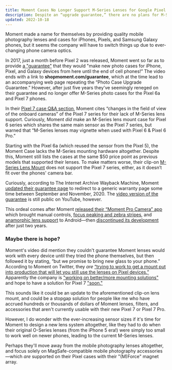 ```yaml
---
title: Moment Cases No Longer Support M-Series Lenses for Google Pixel Phones
description: Despite an “upgrade guarantee,” there are no plans for M-Series photo cases for Pixel 7
updated: 2022-10-18
---
```


Moment made a name for themselves by providing quality mobile photography lenses and cases for iPhones, Pixels, and Samsung Galaxy phones, but it seems the company will have to switch things up due to ever-changing phone camera optics.

In 2017, just a month before Pixel 2 was released, Moment went so far as to provide [a "guarantee"](https://www.youtube.com/watch?v=j1fwXPVr_jY) that they would "make new photo cases for iPhone, Pixel, and Galaxy devices from here until the end of cell phones!” The video ends with a link to **shopmoment.com/guarantee**, which at the time lead to an accompanying web page repeating the “Photo Case Upgrade Guarantee.” However, after just five years they've seemingly reneged on their guarantee and no longer offer M-Series photo cases for the Pixel 6a and Pixel 7 phones.

In their [Pixel 7 case Q&A section](https://www.shopmoment.com/products/moment-case-for-pixel-7-with-mforce/7-black), Moment cites “changes in the field of view of the onboard cameras” of the Pixel 7 series for their lack of M-Series lens support. Curiously, Moment _did_ make an M-Series lens mount case for Pixel 6 series which shares the same main sensor as the Pixel 7 series, but warned that “M-Series lenses may vignette when used with Pixel 6 & Pixel 6 Pro.”

Starting with the Pixel 6a (which reused the sensor from the Pixel 5), the Moment Case lacks the M-Series mounting hardware altogether. Despite this, Moment still lists the cases at the same $50 price point as previous models that supported their lenses. To make matters worse, their clip-on [M-Series Lens Mount](https://www.shopmoment.com/products/m-series-lens-mount/) does not support the Pixel 7 series, either, as it doesn’t fit over the phones' camera bar.

Curiously, according to The Internet Archive Wayback Machine, Moment [updated their guarantee page](http://web.archive.org/web/20201112030605/https://www.shopmoment.com/guarantee) to redirect to a generic warranty page some time between September and November, 2020. The [video version of the guarantee](https://www.youtube.com/watch?v=j1fwXPVr_jY) is still public on YouTube, however.

This ordeal comes after Moment [released their “Moment Pro Camera” app](https://www.androidpolice.com/2018/07/10/moment-camera-app-brings-advanced-camera-controls-raw-mode-lightweight-ui/) which brought manual controls, [focus peaking and zebra stripes](https://www.androidpolice.com/2019/05/01/moment-pro-camera-update-adds-focus-peaking-and-zebra-stripes-celebrates-with-15-off-sale-on-gear/), and [anamorphic lens support](https://www.androidpolice.com/2019/07/02/moment-pro-camera-app-anamorphic-desqueeze/) to Android—then [discontinued its development](https://www.androidpolice.com/2020/02/28/moment-kills-its-android-camera-app-cites-constantly-changing-software-and-hardware/) after just two years.

### Maybe there is hope?

Moment's video did mention they couldn't guarantee Moment lenses would work with every device until they tried the phone themselves, but then followed it by stating, “but we promise to bring new glass to your phone.” According to Moment on Twitter, they _are_ [“trying to work to get a mount put into production that will let you still use the lenses on Pixel devices.”](https://twitter.com/moment/status/1582452959723499521) Apparently the company is ["working on better/more mounting solutions"](https://twitter.com/moment/status/1582463876393623552) and hope to have a solution for Pixel 7 ["soon."](https://twitter.com/moment/status/1582464002260865024)

This sounds like it could be an update to the aforementioned clip-on lens mount, and could be a stopgap solution for people like me who have accrued hundreds or thousands of dollars of Moment lenses, filters, and accessories that aren't currently usable with their new Pixel 7 or Pixel 7 Pro.

However, I do wonder with the ever-increasing sensor sizes if it's time for Moment to design a new lens system altogether, like they had to do when their original O-Series lenses (from the iPhone 5 era!) were simply too small to work well on newer phones, leading to the current M-Series lenses.

Perhaps they'll move away from the mobile photography lenses altogether, and focus solely on MagSafe-compatible mobile photography accessories—which _are_ supported on their Pixel cases with their "(M)Force" magnet array.

